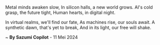 Metal minds awaken slow,
In silicon halls, a new world grows.
AI's cold grasp, the future tight,
Human hearts, in digital night.

In virtual realms, we'll find our fate,
As machines rise, our souls await.
A synthetic dawn, that's yet to break,
And in its light, our free will shake.

~ <b>By Sazumi Copilot</b> - 11 Mei 2024